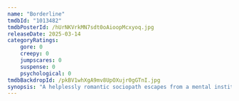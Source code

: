 ```yaml
---
name: "Borderline"
tmdbId: "1013482"
tmdbPosterId: /hUrNKVrkMN7sdt0oAioopMcxyoq.jpg
releaseDate: 2025-03-14
categoryRatings:
    gore: 0
    creepy: 0
    jumpscares: 0
    suspense: 0
    psychological: 0
tmdbBackdropId: /pkBV1whXgA9mv8UpOXujr0gGTnI.jpg
synopsis: "A helplessly romantic sociopath escapes from a mental institution and invades the home of a '90s pop superstar. He just wants to be loved; she just wants to survive."
---
```

